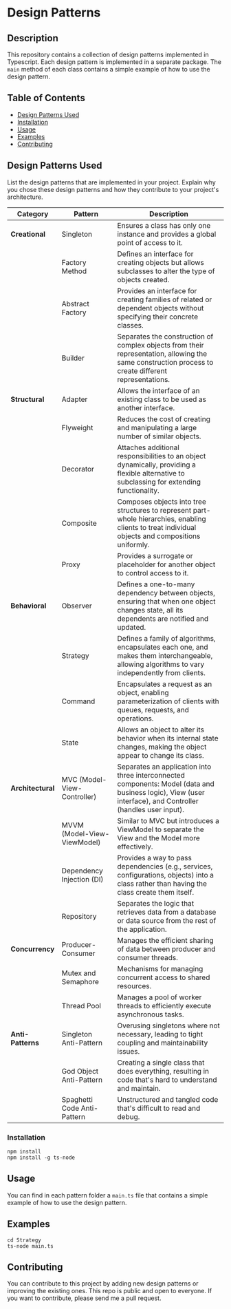 # Design Patterns

## Description
This repository contains a collection of design patterns implemented in Typescript. Each design pattern is implemented in a separate package. The `main` method of each class contains a simple example of how to use the design pattern.

## Table of Contents
- [Design Patterns Used](#design-patterns-used)
- [Installation](#installation)
- [Usage](#usage)
- [Examples](#examples)
- [Contributing](#contributing)


## Design Patterns Used
List the design patterns that are implemented in your project. Explain why you chose these design patterns and how they contribute to your project's architecture.

| Category          | Pattern                     | Description                                                                                                                                                 |
|-------------------|-----------------------------|-------------------------------------------------------------------------------------------------------------------------------------------------------------|
| **Creational**    | Singleton                   | Ensures a class has only one instance and provides a global point of access to it.                                                                          |
|                   | Factory Method              | Defines an interface for creating objects but allows subclasses to alter the type of objects created.                                                       |
|                   | Abstract Factory            | Provides an interface for creating families of related or dependent objects without specifying their concrete classes.                                      |
|                   | Builder                     | Separates the construction of complex objects from their representation, allowing the same construction process to create different representations.        |
| **Structural**    | Adapter                     | Allows the interface of an existing class to be used as another interface.                                                                                  |
|                   | Flyweight                   | Reduces the cost of creating and manipulating a large number of similar objects.                                                                            | 
|                   | Decorator                   | Attaches additional responsibilities to an object dynamically, providing a flexible alternative to subclassing for extending functionality.                 |
|                   | Composite                   | Composes objects into tree structures to represent part-whole hierarchies, enabling clients to treat individual objects and compositions uniformly.         |
|                   | Proxy                       | Provides a surrogate or placeholder for another object to control access to it.                                                                             |
| **Behavioral**    | Observer                    | Defines a one-to-many dependency between objects, ensuring that when one object changes state, all its dependents are notified and updated.                 |
|                   | Strategy                    | Defines a family of algorithms, encapsulates each one, and makes them interchangeable, allowing algorithms to vary independently from clients.              |
|                   | Command                     | Encapsulates a request as an object, enabling parameterization of clients with queues, requests, and operations.                                            |
|                   | State                       | Allows an object to alter its behavior when its internal state changes, making the object appear to change its class.                                       |
| **Architectural** | MVC (Model-View-Controller) | Separates an application into three interconnected components: Model (data and business logic), View (user interface), and Controller (handles user input). |
|                   | MVVM (Model-View-ViewModel) | Similar to MVC but introduces a ViewModel to separate the View and the Model more effectively.                                                              |
|                   | Dependency Injection (DI)   | Provides a way to pass dependencies (e.g., services, configurations, objects) into a class rather than having the class create them itself.                 |
|                   | Repository                  | Separates the logic that retrieves data from a database or data source from the rest of the application.                                                    |
| **Concurrency**   | Producer-Consumer           | Manages the efficient sharing of data between producer and consumer threads.                                                                                |
|                   | Mutex and Semaphore         | Mechanisms for managing concurrent access to shared resources.                                                                                              |
|                   | Thread Pool                 | Manages a pool of worker threads to efficiently execute asynchronous tasks.                                                                                 |
| **Anti-Patterns** | Singleton Anti-Pattern      | Overusing singletons where not necessary, leading to tight coupling and maintainability issues.                                                             |
|                   | God Object Anti-Pattern     | Creating a single class that does everything, resulting in code that's hard to understand and maintain.                                                     |
|                   | Spaghetti Code Anti-Pattern | Unstructured and tangled code that's difficult to read and debug.                                                                                           |



### Installation
```
npm install 
npm install -g ts-node
```

## Usage
You can find in each pattern folder a `main.ts` file that contains a simple example of how to use the design pattern.


## Examples
```
cd Strategy
ts-node main.ts
```

## Contributing
You can contribute to this project by adding new design patterns or improving the existing ones. This repo is public and open to everyone. If you want to contribute, please send me a pull request.

